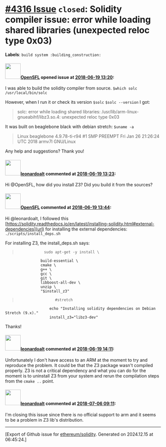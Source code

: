 # [\#4316 Issue](https://github.com/ethereum/solidity/issues/4316) `closed`: Solidity compiler issue: error while loading shared libraries (unexpected reloc type 0x03)
**Labels**: `build system :building_construction:`


#### <img src="https://avatars.githubusercontent.com/u/37721097?v=4" width="50">[OpenSFL](https://github.com/OpenSFL) opened issue at [2018-06-19 13:20](https://github.com/ethereum/solidity/issues/4316):

I was able to build the solidity compiler from source. 
`$which solc`
`/usr/local/bin/solc`

However, when I run it or check its version
`$solc`
`$solc --version`
I got: 
> solc: error while loading shared libraries: /usr/lib/arm-linux-gnueabihf/libz3.so.4: unexpected reloc type 0x03

It was built on beaglebone black with debian stretch:
`$uname -a`

> Linux beaglebone 4.9.78-ti-r94 #1 SMP PREEMPT Fri Jan 26 21:26:24 UTC 2018 armv7l GNU/Linux

Any help and suggestions? Thank you!

#### <img src="https://avatars.githubusercontent.com/u/504195?u=ce2facd14af9fd474ebff49f0d44891f56f7500f&v=4" width="50">[leonardoalt](https://github.com/leonardoalt) commented at [2018-06-19 13:23](https://github.com/ethereum/solidity/issues/4316#issuecomment-398397373):

Hi @OpenSFL, how did you install Z3? Did you build it from the sources?

#### <img src="https://avatars.githubusercontent.com/u/37721097?v=4" width="50">[OpenSFL](https://github.com/OpenSFL) commented at [2018-06-19 13:44](https://github.com/ethereum/solidity/issues/4316#issuecomment-398403905):

Hi @leonardoalt, I followed this [https://solidity.readthedocs.io/en/latest/installing-solidity.html#external-dependencies](url) for installing the external dependencies:
`./scripts/install_deps.sh`

For installing Z3, the install_deps.sh says:

>                 sudo apt-get -y install \
                    build-essential \
                    cmake \
                    g++ \
                    gcc \
                    git \
                    libboost-all-dev \
                    unzip \
                    "$install_z3"

>                      #stretch
                        echo "Installing solidity dependencies on Debian Stretch (9.x)."
                        install_z3="libz3-dev"
Thanks!

#### <img src="https://avatars.githubusercontent.com/u/504195?u=ce2facd14af9fd474ebff49f0d44891f56f7500f&v=4" width="50">[leonardoalt](https://github.com/leonardoalt) commented at [2018-06-19 14:11](https://github.com/ethereum/solidity/issues/4316#issuecomment-398412955):

Unfortunately I don't have access to an ARM at the moment to try and reproduce the problem. It could be that the Z3 package wasn't compiled properly.
Z3 is not a critical dependency and what you can do for the moment is to uninstall Z3 from your system and rerun the compilation steps from the `cmake ..` point.

#### <img src="https://avatars.githubusercontent.com/u/504195?u=ce2facd14af9fd474ebff49f0d44891f56f7500f&v=4" width="50">[leonardoalt](https://github.com/leonardoalt) commented at [2018-07-06 09:11](https://github.com/ethereum/solidity/issues/4316#issuecomment-402976686):

I'm closing this issue since there is no official support to arm and it seems to be a problem in Z3 lib's distribution.


-------------------------------------------------------------------------------



[Export of Github issue for [ethereum/solidity](https://github.com/ethereum/solidity). Generated on 2024.12.15 at 06:45:24.]
